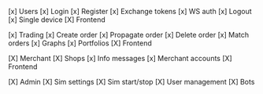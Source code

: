 [x] Users
    [x] Login
    [x] Register
    [x] Exchange tokens
    [x] WS auth
    [x] Logout
    [x] Single device 
    [X] Frontend

[x] Trading
    [x] Create order
    [x] Propagate order
    [x] Delete order 
    [x] Match orders 
    [x] Graphs
    [x] Portfolios
    [X] Frontend

[X] Merchant
    [X] Shops
    [x] Info messages
    [x] Merchant accounts
    [X] Frontend

[X] Admin
    [X] Sim settings
    [X] Sim start/stop
    [X] User management
    [X] Bots